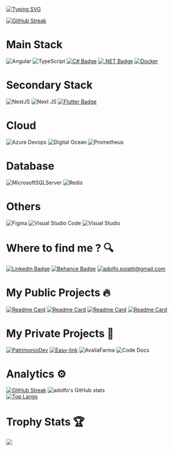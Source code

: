 

[![Typing SVG](https://readme-typing-svg.herokuapp.com?color=%2336BCF7&duration=5050&width=460&lines=Hello+!++I'm+Adolfo+Poiatti;I'm+a+.NET+Developer+at+Precis%C3%A3o+Sistemas)](https://git.io/typing-svg)

[![GitHub Streak](https://user-images.githubusercontent.com/39220517/153326420-59e3ab44-d3db-4a89-8fb8-c12708769e13.svg)](https://curriculoadolfopoiatti.netlify.app/#tabs1-conteudo)

# Main Stack
![Angular]( https://img.shields.io/badge/Angular-DD0031?style=for-the-badge&logo=angular&logoColor=white)
![TypeScript](https://img.shields.io/badge/typescript-%23007ACC.svg?style=for-the-badge&logo=typescript&logoColor=white)
[![C# Badge](https://img.shields.io/badge/C%23-239120?style=for-the-badge&logo=c-sharp&logoColor=white)]()
[![.NET Badge](https://img.shields.io/badge/.NET-5C2D91?style=for-the-badge&logo=.net&logoColor=white)]()
[![Docker](https://img.shields.io/badge/docker-0db7ed?style=for-the-badge&logo=docker&logoColor=white)]()

# Secondary Stack
![NestJS](https://img.shields.io/badge/NestJS-%23000000.svg?style=for-the-badge&logo=nestjs&logoColor=red)
![Next JS](https://img.shields.io/badge/Next-black?style=for-the-badge&logo=next.js&logoColor=white)
[![Flutter Badge](https://img.shields.io/badge/Flutter-243D8F?style=for-the-badge&logo=flutter&logoColor=white)]()

# Cloud
![Azure Devops](https://img.shields.io/badge/Azure-79C6FF?style=for-the-badge&logo=AzureDevops&logoColor=white)
![Digital Ocean](https://img.shields.io/badge/digital%20ocean-d9d9d9?style=for-the-badge&logo=DigitalOcean&logoColor=black)
![Prometheus](https://img.shields.io/badge/prometheus-%231D1A27.svg?style=for-the-badge&logo=prometheus&logoColor=white)

# Database
![MicrosoftSQLServer](https://img.shields.io/badge/Microsoft%20SQL%20Sever-CC2927?style=for-the-badge&logo=microsoft%20sql%20server&logoColor=white)
![Redis](https://img.shields.io/badge/redis-%23DD0031.svg?style=for-the-badge&logo=redis&logoColor=white)

# Others
![Figma](https://img.shields.io/badge/figma-%23F24E1E.svg?style=for-the-badge&logo=figma&logoColor=white)
![Visual Studio Code](https://img.shields.io/badge/Visual%20Studio%20Code-0078d7.svg?style=for-the-badge&logo=visual-studio-code&logoColor=white)
![Visual Studio](https://img.shields.io/badge/Visual%20Studio-5C2D91.svg?style=for-the-badge&logo=visual-studio&logoColor=white)

# Where to find me ? 🔍
[![Linkedin Badge](https://img.shields.io/badge/LinkedIn-0077B5?style=for-the-badge&logo=linkedin&logoColor=white)](https://www.linkedin.com/in/adolfo-poiatti-591b79150/)
[![Behance Badge](https://img.shields.io/badge/Behance-0059F7?style=for-the-badge&logo=behance&logoColor=white)](https://www.behance.net/adolfopoiatti)
[![adolfo.poiatti@gmail.com](https://img.shields.io/badge/Gmail-0059F7?style=for-the-badge&logo=gmail&logoColor=white)](mailto:adolfo.poiatti@gmail.com)

# My Public Projects 🔥
[![Readme Card](https://github-readme-stats.vercel.app/api/pin/?username=adolfosp&repo=Front-Arkanoid&theme=dark&hide_border=true)](https://github.com/adolfosp/Front-Arkanoid)
[![Readme Card](https://github-readme-stats.vercel.app/api/pin/?username=adolfosp&repo=Front-GPT3-React&theme=dark&hide_border=true)](https://github.com/adolfosp/Front-GPT3-React)
[![Readme Card](https://github-readme-stats.vercel.app/api/pin/?username=adolfosp&repo=Front-Alpaca-Generator&theme=dark&hide_border=true)](https://github.com/adolfosp/Front-Alpaca-Generator)
[![Readme Card](https://github-readme-stats.vercel.app/api/pin/?username=adolfosp&repo=Algorithm-Structure-Data&theme=dark&hide_border=true)](https://github.com/adolfosp/Algorithm-Structure-Data)

# My Private Projects 🚧 
[![PatrimonioDev](https://github.com/adolfosp/adolfosp/assets/39220517/6e3c8580-0e84-43c1-a04f-afcc11463f82)](https://patrimonio-ps.netlify.app/#/login)
[![Easy-link](https://github.com/adolfosp/adolfosp/assets/39220517/94135de0-4a91-47f1-98c5-c4ef3928db51)](https://chrome.google.com/webstore/detail/easy-link/gjlpeedapddbjehklgpcnaimipcmmlhd)
![AvaliaFarma](https://github.com/adolfosp/adolfosp/assets/39220517/183d0db1-3d5e-49a1-8b14-5fc7cc72422a)
![Code Docs](https://github.com/adolfosp/adolfosp/assets/39220517/4b908f24-c6a4-4be5-8886-16d035951a7e)

# Analytics ⚙️
  [![GitHub Streak](http://github-readme-streak-stats.herokuapp.com?user=adolfosp&theme=dark&hide_border=true&date_format=M%20j%5B%2C%20Y%5D)](https://git.io/streak-stats)
  ![adolfo's GitHub stats](https://github-readme-stats.vercel.app/api?username=adolfosp&show_icons=true&theme=dark&hide_border=true)<br/>
  [![Top Langs](https://github-readme-stats.vercel.app/api/top-langs/?username=adolfosp&langs_count=8&theme=dark&show_icons=true&hide_border=true)](https://github.com/adolfosp/github-readme-stats)

# Trophy Stats 🏆
![](https://github-profile-trophy.vercel.app/?username=adolfosp&theme=oldie)


